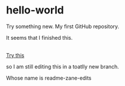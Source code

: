 # hello-world
Try something new. My first GitHub repository.
<p>
It seems that I finished this.</p>
<br/>
<a href="http://www.baidu.com" target="_blank" >Try this</a>
<p>so I am still editing this in a toatlly new branch.</p>
<p>Whose name is readme-zane-edits</p>
